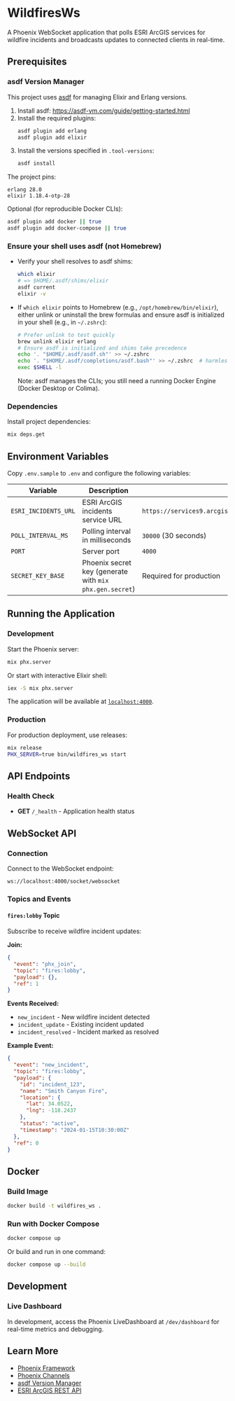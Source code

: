 # WildfiresWs

A Phoenix WebSocket application that polls ESRI ArcGIS services for wildfire incidents and broadcasts updates to connected clients in real-time.

## Prerequisites

### asdf Version Manager
This project uses [asdf](https://asdf-vm.com/) for managing Elixir and Erlang versions.

1. Install asdf: https://asdf-vm.com/guide/getting-started.html
2. Install the required plugins:
   ```bash
   asdf plugin add erlang
   asdf plugin add elixir
   ```
3. Install the versions specified in `.tool-versions`:
   ```bash
   asdf install
   ```

The project pins:

```
erlang 28.0
elixir 1.18.4-otp-28
```

Optional (for reproducible Docker CLIs):

```bash
asdf plugin add docker || true
asdf plugin add docker-compose || true
```

### Ensure your shell uses asdf (not Homebrew)

- Verify your shell resolves to asdf shims:
  ```bash
  which elixir
  # => $HOME/.asdf/shims/elixir
  asdf current
  elixir -v
  ```
- If `which elixir` points to Homebrew (e.g., `/opt/homebrew/bin/elixir`), either unlink or uninstall the brew formulas and ensure asdf is initialized in your shell (e.g., in `~/.zshrc`):
  ```bash
  # Prefer unlink to test quickly
  brew unlink elixir erlang
  # Ensure asdf is initialized and shims take precedence
  echo '. "$HOME/.asdf/asdf.sh"' >> ~/.zshrc
  echo '. "$HOME/.asdf/completions/asdf.bash"' >> ~/.zshrc  # harmless on zsh
  exec $SHELL -l
  ```
  Note: asdf manages the CLIs; you still need a running Docker Engine (Docker Desktop or Colima).

### Dependencies
Install project dependencies:
```bash
mix deps.get
```

## Environment Variables

Copy `.env.sample` to `.env` and configure the following variables:

| Variable | Description | Default |
|----------|-------------|---------|
| `ESRI_INCIDENTS_URL` | ESRI ArcGIS incidents service URL | `https://services9.arcgis.com/RHVPKKiFTONKtxq3/arcgis/rest/services/USA_Wildfires_v1/FeatureServer/0` |
| `POLL_INTERVAL_MS` | Polling interval in milliseconds | `30000` (30 seconds) |
| `PORT` | Server port | `4000` |
| `SECRET_KEY_BASE` | Phoenix secret key (generate with `mix phx.gen.secret`) | Required for production |

## Running the Application

### Development
Start the Phoenix server:
```bash
mix phx.server
```

Or start with interactive Elixir shell:
```bash
iex -S mix phx.server
```

The application will be available at [`localhost:4000`](http://localhost:4000).

### Production
For production deployment, use releases:
```bash
mix release
PHX_SERVER=true bin/wildfires_ws start
```

## API Endpoints

### Health Check
- **GET** `/_health` - Application health status

## WebSocket API

### Connection
Connect to the WebSocket endpoint:
```
ws://localhost:4000/socket/websocket
```

### Topics and Events

#### `fires:lobby` Topic
Subscribe to receive wildfire incident updates:

**Join:**
```json
{
  "event": "phx_join",
  "topic": "fires:lobby",
  "payload": {},
  "ref": 1
}
```

**Events Received:**
- `new_incident` - New wildfire incident detected
- `incident_update` - Existing incident updated
- `incident_resolved` - Incident marked as resolved

**Example Event:**
```json
{
  "event": "new_incident",
  "topic": "fires:lobby",
  "payload": {
    "id": "incident_123",
    "name": "Smith Canyon Fire",
    "location": {
      "lat": 34.0522,
      "lng": -118.2437
    },
    "status": "active",
    "timestamp": "2024-01-15T10:30:00Z"
  },
  "ref": 0
}
```

## Docker

### Build Image
```bash
docker build -t wildfires_ws .
```

### Run with Docker Compose
```bash
docker compose up
```

Or build and run in one command:
```bash
docker compose up --build
```

## Development

### Live Dashboard
In development, access the Phoenix LiveDashboard at `/dev/dashboard` for real-time metrics and debugging.

## Learn More

- [Phoenix Framework](https://www.phoenixframework.org/)
- [Phoenix Channels](https://hexdocs.pm/phoenix/channels.html)
- [asdf Version Manager](https://asdf-vm.com/)
- [ESRI ArcGIS REST API](https://developers.arcgis.com/rest/)
